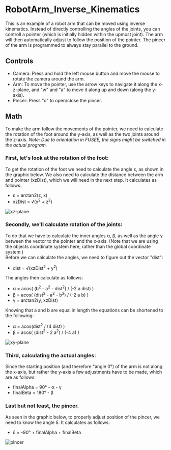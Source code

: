 # RobotArm_Inverse_Kinematics
This is an example of a robot arm that can be moved using inverse kinematics. Instead of directly controlling the angles of the joints, you can controll a pointer (which is initially hidden within the upmost joint). The arm will then automatically adjust to follow the position of the pointer. The pincer of the arm is programmed to always stay parallel to the ground.

## Controls

* Camera: Press and hold the left mouse button and move the mouse to rotate the camera around the arm.
* Arm: To move the pointer, use the arrow keys to navigate it along the x-z-plane, and "w" and "a" to move it along up and down (along the y-axis).
* Pincer: Press "o" to open/close the pincer.

## Math
To make the arm follow the movements of the pointer, we need to calculate the rotation of the foot around the y-axis, as well as the two joints around the z-axis. *Note: Due to orientation in FUSEE, the signs might be switched in the actual program.*

### First, let's look at the rotation of the foot:
To get the rotation of the foot we need to calculate the angle &epsilon;, as shown in the graphic below. We also need to calculate the distance between the arm and pointer (xzDist), which we will need in the next step. It calculates as follows:

* &epsilon; = arctan2(z, x)
* xzDist = &radic;(x<sup>2</sup> + z<sup>2</sup>)

![xz-plane](/Assets/xz-plane.png "xz-plane")

### Secondly, we'll calculate rotation of the joints:
To do that we have to calculate the inner angles &alpha;, &beta;, as well as the angle &gamma; between the vector to the pointer and the x-axis. (Note that we are using the objects coordinate system here, rather than the global coordinate system.)  
Before we can calculate the angles, we need to figure out the vector "dist":
* dist = &radic;(xzDist<sup>2</sup> + y<sup>2</sup>) 

The angles then calculate as follows:
* &alpha; = acos( (b<sup>2</sup> - a<sup>2</sup> - dist<sup>2</sup>) / (-2 a dist) )
* &beta; = acos( (dist<sup>2</sup> - a<sup>2</sup> - b<sup>2</sup>) / (-2 a b) )
* &gamma; = arctan2(y, xzDist)

Knowing that a and b are equal in length the equations can be shortened to the following:
* &alpha; = acos(dist<sup>2</sup> / (4 dist) )
* &beta; = acos( (dist<sup>2</sup> - 2 a<sup>2</sup>) / (-4 a) )

![xy-plane](/Assets/xy-plane.png "xy-plane")

### Third, calculating the actual angles:
Since the starting position (and therefore "angle 0°) of the arm is not along the x-axis, but rather the y-axis a few adjustments have to be made, which are as follows:
* finalAlpha = 90° - &alpha; - &gamma;
* finalBeta = 180° - &beta;

### Last but not least, the pincer.
As seen in the graphic below, to properly adjust position of the pincer, we need to know the angle &delta;. It calculates as follows:
* &delta; = -90° + finalAlpha + finalBeta

![pincer](/Assets/pincer.png "pincer")